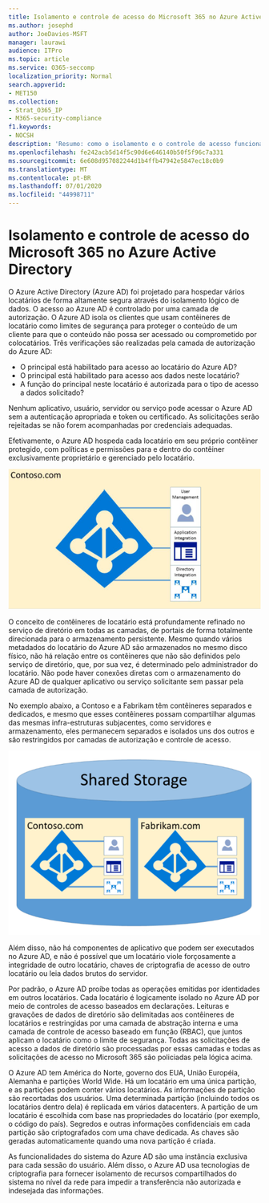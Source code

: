 ```yaml
---
title: Isolamento e controle de acesso do Microsoft 365 no Azure Active Directory
ms.author: josephd
author: JoeDavies-MSFT
manager: laurawi
audience: ITPro
ms.topic: article
ms.service: O365-seccomp
localization_priority: Normal
search.appverid:
- MET150
ms.collection:
- Strat_O365_IP
- M365-security-compliance
f1.keywords:
- NOCSH
description: 'Resumo: como o isolamento e o controle de acesso funcionam no Azure Active Directory.'
ms.openlocfilehash: fe242acb5d14f5c90d6e646140b50f5f96c7a331
ms.sourcegitcommit: 6e608d957082244d1b4ffb47942e5847ec18c0b9
ms.translationtype: MT
ms.contentlocale: pt-BR
ms.lasthandoff: 07/01/2020
ms.locfileid: "44998711"
---
```

# <a name="microsoft-365-isolation-and-access-control-in-azure-active-directory"></a>Isolamento e controle de acesso do Microsoft 365 no Azure Active Directory

O Azure Active Directory (Azure AD) foi projetado para hospedar vários locatários de forma altamente segura através do isolamento lógico de dados. O acesso ao Azure AD é controlado por uma camada de autorização. O Azure AD isola os clientes que usam contêineres de locatário como limites de segurança para proteger o conteúdo de um cliente para que o conteúdo não possa ser acessado ou comprometido por colocatários. Três verificações são realizadas pela camada de autorização do Azure AD:

- O principal está habilitado para acesso ao locatário do Azure AD?
- O principal está habilitado para acesso aos dados neste locatário?
- A função do principal neste locatário é autorizada para o tipo de acesso a dados solicitado?

Nenhum aplicativo, usuário, servidor ou serviço pode acessar o Azure AD sem a autenticação apropriada e token ou certificado. As solicitações serão rejeitadas se não forem acompanhadas por credenciais adequadas.

Efetivamente, o Azure AD hospeda cada locatário em seu próprio contêiner protegido, com políticas e permissões para e dentro do contêiner exclusivamente proprietário e gerenciado pelo locatário.
 
![Contêiner do Azure](media/office-365-isolation-azure-container.png)

O conceito de contêineres de locatário está profundamente refinado no serviço de diretório em todas as camadas, de portais de forma totalmente direcionada para o armazenamento persistente. Mesmo quando vários metadados do locatário do Azure AD são armazenados no mesmo disco físico, não há relação entre os contêineres que não são definidos pelo serviço de diretório, que, por sua vez, é determinado pelo administrador do locatário. Não pode haver conexões diretas com o armazenamento do Azure AD de qualquer aplicativo ou serviço solicitante sem passar pela camada de autorização.

No exemplo abaixo, a Contoso e a Fabrikam têm contêineres separados e dedicados, e mesmo que esses contêineres possam compartilhar algumas das mesmas infra-estruturas subjacentes, como servidores e armazenamento, eles permanecem separados e isolados uns dos outros e são restringidos por camadas de autorização e controle de acesso.
 
![Contêineres dedicados do Azure](media/office-365-isolation-azure-dedicated-containers.png)

Além disso, não há componentes de aplicativo que podem ser executados no Azure AD, e não é possível que um locatário viole forçosamente a integridade de outro locatário, chaves de criptografia de acesso de outro locatário ou leia dados brutos do servidor.

Por padrão, o Azure AD proíbe todas as operações emitidas por identidades em outros locatários. Cada locatário é logicamente isolado no Azure AD por meio de controles de acesso baseados em declarações. Leituras e gravações de dados de diretório são delimitadas aos contêineres de locatários e restringidas por uma camada de abstração interna e uma camada de controle de acesso baseado em função (RBAC), que juntos aplicam o locatário como o limite de segurança. Todas as solicitações de acesso a dados de diretório são processadas por essas camadas e todas as solicitações de acesso no Microsoft 365 são policiadas pela lógica acima.

O Azure AD tem América do Norte, governo dos EUA, União Européia, Alemanha e partições World Wide. Há um locatário em uma única partição, e as partições podem conter vários locatários. As informações de partição são recortadas dos usuários. Uma determinada partição (incluindo todos os locatários dentro dela) é replicada em vários datacenters. A partição de um locatário é escolhida com base nas propriedades do locatário (por exemplo, o código do país). Segredos e outras informações confidenciais em cada partição são criptografados com uma chave dedicada. As chaves são geradas automaticamente quando uma nova partição é criada.

As funcionalidades do sistema do Azure AD são uma instância exclusiva para cada sessão do usuário. Além disso, o Azure AD usa tecnologias de criptografia para fornecer isolamento de recursos compartilhados do sistema no nível da rede para impedir a transferência não autorizada e indesejada das informações.
